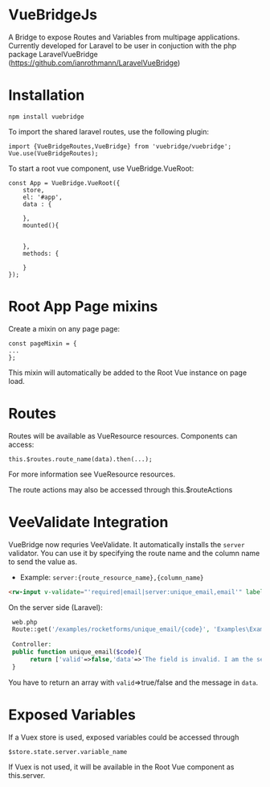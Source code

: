 # VueBridgeJs
A Bridge to expose Routes and Variables from multipage applications. Currently developed for Laravel to be user in conjuction with the php package LaravelVueBridge (https://github.com/ianrothmann/LaravelVueBridge)

# Installation
```
npm install vuebridge
```
To import the shared laravel routes, use the following plugin:
```
import {VueBridgeRoutes,VueBridge} from 'vuebridge/vuebridge';
Vue.use(VueBridgeRoutes);
```
To start a root vue component, use VueBridge.VueRoot:
```
const App = VueBridge.VueRoot({
    store,
    el: '#app',
    data : {

    },
    mounted(){
      

    },
    methods: {

    }
});
```

# Root App Page mixins

Create a mixin on any page page:
```
const pageMixin = {
...
};
```

This mixin will automatically be added to the Root Vue instance on page load.


# Routes

Routes will be available as VueResource resources. Components can access:
```
this.$routes.route_name(data).then(...);
```
For more information see VueResource resources.

The route actions may also be accessed through this.$routeActions

# VeeValidate Integration
VueBridge now requries VeeValidate. It automatically installs the `server` validator. You can use it by specifying the route name and the column name to send the value as. 
* Example: `server:{route_resource_name},{column_name}`

```html
<rw-input v-validate="'required|email|server:unique_email,email'" label="Email"></rw-input>
```
On the server side (Laravel):
```php
 web.php
 Route::get('/examples/rocketforms/unique_email/{code}', 'Examples\ExampleController@unique_email')->name('unique_email');
 
 Controller:
 public function unique_email($code){
      return ['valid'=>false,'data'=>'The field is invalid. I am the server. You sent: '.$code];
 }
```
You have to return an array with `valid`=>true/false and the message in `data`.


# Exposed Variables

If a Vuex store is used, exposed variables could be accessed through 
```
$store.state.server.variable_name
```
If Vuex is not used, it will be available in the Root Vue component as this.server.
